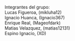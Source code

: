 Integrantes del grupo: <br>
Lucas Figueroa, (mikluha12) <br>
Ignacio Huanca, (Ignacio367) <br>
Enrique Real, (Mageofdark) <br>
Matias Velazquez, (matias12131) <br>
Espino Ignacio, (XD) <br>
